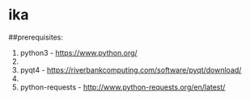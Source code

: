 # ika
##prerequisites:
1. python3 - https://www.python.org/
2. 
2. pyqt4 - https://riverbankcomputing.com/software/pyqt/download/
3. 
3. python-requests - http://www.python-requests.org/en/latest/
